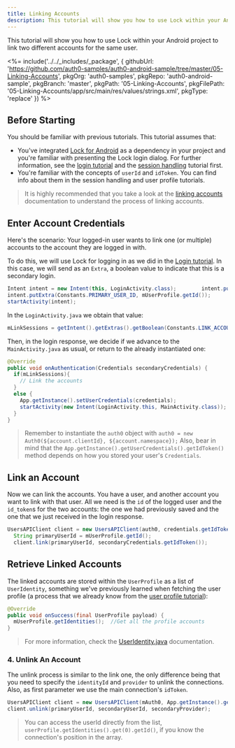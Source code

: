 ```yaml
---
title: Linking Accounts
description: This tutorial will show you how to use Lock within your Android project to link two different accounts for the same user.
---
```


This tutorial will show you how to use Lock within your Android project to link two different accounts for the same user.

 <%= include('../../_includes/_package', {
  githubUrl: 'https://github.com/auth0-samples/auth0-android-sample/tree/master/05-Linking-Accounts',
  pkgOrg: 'auth0-samples',
  pkgRepo: 'auth0-android-sample',
  pkgBranch: 'master',
  pkgPath: '05-Linking-Accounts',
  pkgFilePath: '05-Linking-Accounts/app/src/main/res/values/strings.xml',
  pkgType: 'replace'
}) %>


## Before Starting

You should be familiar with previous tutorials. This tutorial assumes that:

* You've integrated [Lock for Android](https://github.com/auth0/Lock.Android) as a dependency in your project and you're familiar with presenting the Lock login dialog. For further information, see the [login tutorial](01-login) and the [session handling](03-session-handling) tutorial first.
* You're familiar with the concepts of `userId` and `idToken`. You can find info about them in the session handling and user profile tutorials.

> It is highly recommended that you take a look at the [linking accounts](/link-accounts) documentation to understand the process of linking accounts.

## Enter Account Credentials

Here's the scenario: Your logged-in user wants to link one (or multiple) accounts to the account they are logged in with.

To do this, we will use Lock for logging in as we did in the [Login tutorial](01-login). In this case, we will send as an `Extra`, a boolean value to indicate that this is a secondary login.

```java
Intent intent = new Intent(this, LoginActivity.class);        intent.putExtra(Constants.LINK_ACCOUNTS, true);
intent.putExtra(Constants.PRIMARY_USER_ID, mUserProfile.getId());
startActivity(intent);
```

In the `LoginActivity.java` we obtain that value:

```java
mLinkSessions = getIntent().getExtras().getBoolean(Constants.LINK_ACCOUNTS, false);
```

Then, in the login response, we decide if we advance to the `MainActivity.java` as usual, or return to the already instantiated one:

```java
@Override
public void onAuthentication(Credentials secondaryCredentials) {
  if(mLinkSessions){
    // Link the accounts
  }
  else {
    App.getInstance().setUserCredentials(credentials);
    startActivity(new Intent(LoginActivity.this, MainActivity.class));
  }
}
```

> Remember to instantiate the `auth0` object with `auth0 = new Auth0(${account.clientId}, ${account.namespace});`
> Also, bear in mind that the `App.getInstance().getUserCredentials().getIdToken()` method depends on how you stored your user's `Credentials`.

## Link an Account

Now we can link the accounts. You have a user, and another account you want to link with that user. All we need is the `id` of the logged user and the `id_token`s for the two accounts: the one we had previously saved and the one that we just received in the login response.

```java
UsersAPIClient client = new UsersAPIClient(auth0, credentials.getIdToken());
  String primaryUserId = mUserProfile.getId();
  client.link(primaryUserId, secondaryCredentials.getIdToken());
```   

## Retrieve Linked Accounts

The linked accounts are stored within the `UserProfile` as a list of `UserIdentity`, something we've previously learned when fetching the user profile (a process that we already know from the [user profile tutorial](04-user-profile)):

```java
@Override
public void onSuccess(final UserProfile payload) {
  mUserProfile.getIdentities();  //Get all the profile accounts
}
```

> For more information, check the [UserIdentity.java](https://github.com/auth0/Auth0.Android/blob/master/auth0/src/main/java/com/auth0/android/result/UserIdentity.java) documentation.

### 4. Unlink An Account

The unlink process is similar to the link one, the only difference being that you need to specify the `identityId` and `provider` to unlink the connections. Also, as first parameter we use the main connection's `idToken`.

```java
UsersAPIClient client = new UsersAPIClient(mAuth0, App.getInstance().getUserCredentials().getIdToken());
client.unlink(primaryUserId, secondaryUserId, secondaryProvider);
```

> You can access the userId directly from the list, `userProfile.getIdentities().get(0).getId()`, if you know the connection's position in the array.
